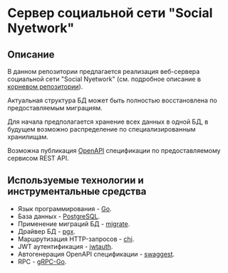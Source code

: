 # Сервер социальной сети "Social Nyetwork"
## Описание

В данном репозитории предлагается реализация веб-сервера социальной сети "Social Nyetwork" (см. подробное описание в [корневом репозитории](https://github.com/pamugk/go-social-nyetwork)).

Актуальная структура БД может быть полностью восстановлена по предоставляемым миграциям.

Для начала предполагается хранение всех данных в одной БД, в будущем возможно распределение по специализированным хранилищам.

Возможна публикация [OpenAPI](https://swagger.io/specification/) спецификации по предоставляемому сервисом REST API.

## Используемые технологии и инструментальные средства
* Язык программирования - [Go](https://go.dev/).
* База данных - [PostgreSQL](https://www.postgresql.org/).
* Применение миграций БД - [migrate](https://github.com/golang-migrate/migrate).
* Драйвер БД - [pgx](https://github.com/jackc/pgx).
* Маршрутизация HTTP-запросов - [chi](https://github.com/go-chi/chi).
* JWT аутентификация - [jwtauth](https://github.com/go-chi/jwtauth).
* Автогенерация OpenAPI спецификации - [swaggest](https://github.com/swaggest/rest/).
* RPC - [gRPC-Go](https://github.com/grpc/grpc-go).
